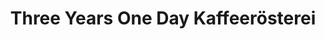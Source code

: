 ---
title: "Three Years One Day Kaffeerösterei"
url: /bochum/three-years-one-day-kaffeeroesterei/
shop: Kaffee
---